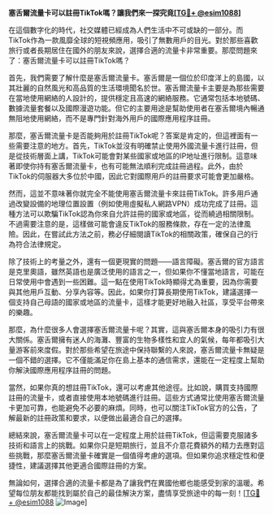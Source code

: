 **塞舌爾流量卡可以註冊TikTok嗎？讓我們來一探究竟[[TG💪+ @esim1088](https://t.me/s/esim1088)]**

在這個數字化的時代，社交媒體已經成為人們生活中不可或缺的一部分。而TikTok作為一款風靡全球的短視頻應用，吸引了無數用戶的目光。對於那些喜歡旅行或者長期居住在國外的朋友來說，選擇合適的流量卡非常重要。那麼問題來了：塞舌爾流量卡可以註冊TikTok嗎？

首先，我們需要了解什麼是塞舌爾流量卡。塞舌爾是一個位於印度洋上的島國，以其壯麗的自然風光和高品質的生活環境聞名於世。塞舌爾流量卡主要是為那些需要在當地使用網絡的人設計的，提供穩定且高速的網絡服務。它通常包括本地號碼、數據流量套餐以及國際漫遊功能。但它的主要用途是幫助使用者在塞舌爾境內暢通無阻地使用網絡，而不是專門針對海外用戶的國際應用程序註冊。

那麼，塞舌爾流量卡是否能夠用於註冊TikTok呢？答案是肯定的，但這裡面有一些需要注意的地方。首先，TikTok並沒有明確禁止使用外國流量卡進行註冊，但是從技術層面上講，TikTok可能會對某些國家或地區的IP地址進行限制。這意味著即使你持有塞舌爾流量卡，也有可能無法順利完成註冊過程。此外，由於TikTok的伺服器大多位於中國，因此它對國際用戶的註冊要求可能會更加嚴格。

然而，這並不意味著你就完全不能使用塞舌爾流量卡來註冊TikTok。許多用戶通過改變設備的地理位置設置（例如使用虛擬私人網路VPN）成功完成了註冊。這種方法可以欺騙TikTok認為你來自允許註冊的國家或地區，從而繞過相關限制。不過需要注意的是，這樣做可能會違反TikTok的服務條款，存在一定的法律風險。因此，在嘗試此方法之前，務必仔細閱讀TikTok的相關政策，確保自己的行為符合法律規定。

除了技術上的考量之外，還有一個更現實的問題——語言障礙。塞舌爾的官方語言是克里奧語，雖然英語也是廣泛使用的語言之一，但如果你不懂當地語言，可能在日常使用中會遇到一些困難。這一點在使用TikTok時顯得尤為重要，因為你需要與其他用戶互動、分享內容等。因此，如果你打算長期使用TikTok，建議選擇一個支持自己母語的國家或地區的流量卡，這樣才能更好地融入社區，享受平台帶來的樂趣。

那麼，為什麼很多人會選擇塞舌爾流量卡呢？其實，這與塞舌爾本身的吸引力有很大關係。塞舌爾擁有迷人的海灘、豐富的生物多樣性和宜人的氣候，每年都吸引大量游客前來度假。對於那些希望在旅途中保持聯繫的人來說，塞舌爾流量卡無疑是一個不錯的選擇。它不僅能滿足你在島上基本的通信需求，還能在一定程度上幫助你解決國際應用程序註冊的問題。

當然，如果你真的想註冊TikTok，還可以考慮其他途徑。比如說，購買支持國際註冊的流量卡，或者直接使用本地號碼進行註冊。這些方式通常比使用塞舌爾流量卡更加可靠，也能避免不必要的麻煩。同時，也可以關注TikTok官方的公告，了解最新的註冊政策和要求，以便做出最適合自己的選擇。

總結來說，塞舌爾流量卡可以在一定程度上用於註冊TikTok，但這需要克服諸多技術和語言上的挑戰。如果你只是短期旅行，並且不介意花費額外的精力去應對這些挑戰，那麼塞舌爾流量卡確實是一個值得考慮的選項。但如果你追求穩定性和便捷性，建議選擇其他更適合國際註冊的方案。

無論如何，選擇合適的流量卡都是為了讓我們在異國他鄉也能感受到家的溫暖。希望每位朋友都能找到屬於自己的最佳解決方案，盡情享受旅途中的每一刻！[[TG💪+ @esim1088](https://t.me/s/esim1088) ![Image](https://i.postimg.cc/4NQfJmqS/Snipaste-2025-05-13-00-14-12.png)]